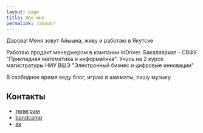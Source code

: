 ```yaml
---
layout: page
title: Обо мне
permalink: /about/
---
```


Дарова! Меня зовут Айыына, живу и работаю в Якутске

Работаю продакт менеджером в компании inDriver. Бакалавриат - СВФУ "Прикладная математика и информатика". Учусь на 2 курсе магистратуры НИУ ВШЭ "Электронный бизнес и цифровые инновации"

В свободное время веду блог, играю в шахматы, пишу музыку 

## Контакты

- [телеграм](https://t.me/@keresm)
- [bandcamp](https://keresm.bandcamp.com/)
- [вк](https://vk.com/keresm)
